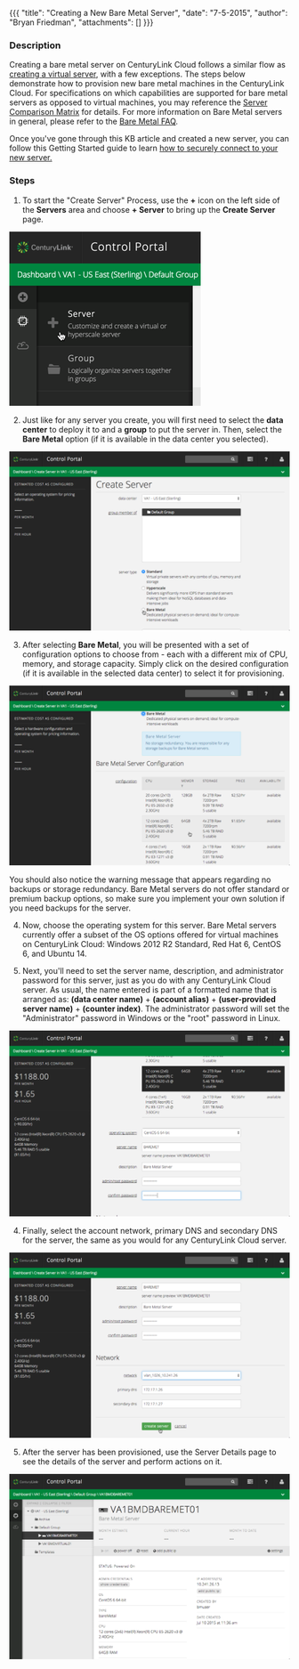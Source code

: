 {{{
  "title": "Creating a New Bare Metal Server",
  "date": "7-5-2015",
  "author": "Bryan Friedman",
  "attachments": []
}}}

### Description
Creating a bare metal server on CenturyLink Cloud follows a similar flow as [creating a virtual server](../Servers/creating-a-new-enterprise-cloud-server.md), with a few exceptions. The steps below demonstrate how to provision new bare metal machines in the CenturyLink Cloud. For specifications on which capabilities are supported for bare metal servers as opposed to virtual machines, you may reference the [Server Comparison Matrix](../Servers/server-comparison-matrix.md) for details. For more information on Bare Metal servers in general, please refer to the [Bare Metal FAQ](../Servers/bare-metal-faq.md).

Once you've gone through this KB article and created a new server, you can follow this Getting Started guide to learn [how to securely connect to your new server.](https://www.ctl.io/knowledge-base/servers/getting-started-how-to-securely-connect-to-your-server/)

### Steps

1. To start the "Create Server" Process, use the **+** icon on the left side of the **Servers** area and choose **+ Server** to bring up the **Create Server** page.

  ![Create a New Bare Metal Server](../images/baremetal-create-2.png)

2. Just like for any server you create, you will first need to select the **data center** to deploy it to and a **group** to put the server in. Then, select the **Bare Metal** option (if it is available in the data center you selected).

  ![Create a New Bare Metal Server](../images/baremetal-create-3.png)

3. After selecting **Bare Metal**, you will be presented with a set of configuration options to choose from - each with a different mix of CPU, memory, and storage capacity. Simply click on the desired configuration (if it is available in the selected data center) to select it for provisioning.

  ![Create a New Bare Metal Server](../images/baremetal-create-4.png)

  You should also notice the warning message that appears regarding no backups or storage redundancy. Bare Metal servers do not offer standard or premium backup options, so make sure you implement your own solution if you need backups for the server.

4. Now, choose the operating system for this server. Bare Metal servers currently offer a subset of the OS options offered for virtual machines on CenturyLink Cloud: Windows 2012 R2 Standard, Red Hat 6, CentOS 6, and Ubuntu 14.

5. Next, you'll need to set the server name, description, and administrator password for this server, just as you do with any CenturyLink Cloud server. As usual, the name entered is part of a formatted name that is arranged as: **(data center name)** + **(account alias)** + **(user-provided server name)** + **(counter index)**. The administrator password will set the "Administrator" password in Windows or the "root" password in Linux.

  ![Create a New Bare Metal Server](../images/baremetal-create-6.png)

4. Finally, select the account network, primary DNS and secondary DNS for the server, the same as you would for any CenturyLink Cloud server.

  ![Create a New Bare Metal Server](../images/baremetal-create-7.png)

5. After the server has been provisioned, use the Server Details page to see the details of the server and perform actions on it.

  ![Create a New Bare Metal Server](../images/baremetal-create-8.png)
